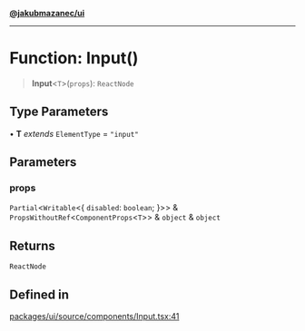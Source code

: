 [**@jakubmazanec/ui**](../README.md)

---

# Function: Input()

> **Input**\<`T`\>(`props`): `ReactNode`

## Type Parameters

• **T** _extends_ `ElementType` = `"input"`

## Parameters

### props

`Partial`\<`Writable`\<\{ `disabled`: `boolean`; \}\>\> &
`PropsWithoutRef`\<`ComponentProps`\<`T`\>\> & `object` & `object`

## Returns

`ReactNode`

## Defined in

[packages/ui/source/components/Input.tsx:41](https://github.com/jakubmazanec/tools/blob/4bb343d3736e4f9f11a014de3241c6054262151e/packages/ui/source/components/Input.tsx#L41)
